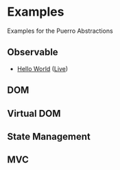 # Examples

Examples for the Puerro Abstractions

## Observable

- [Hello World](observable/Observable.html) ([Live](https://robin-fhnw.github.io/IP5-Puerro/examples/observable/Observable.html))

## DOM

## Virtual DOM

## State Management

## MVC


